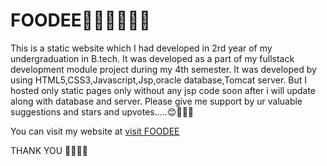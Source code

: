 # FOODEE🍔🍕🍟🥳🤤😛
This is a static website which I had developed in 2rd year of my undergraduation in B.tech.
It was developed as a part of my fullstack development module project during my 4th semester.
It was developed by using HTML5,CSS3,Javascript,Jsp,oracle database,Tomcat server.
But I hosted only static pages only without any jsp code soon after i will update along with database and server.
Please give me support by ur valuable suggestions and stars and upvotes.....😊🤝🎉✨

You can visit my website at [visit FOODEE](https://kundetivamsi2001.github.io/FOODEE/)

THANK YOU 🤗🤗🤩🎊
